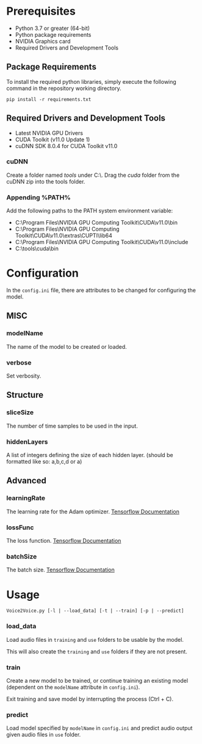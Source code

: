 # Prerequisites
 - Python 3.7 or greater (64-bit)
 - Python package requirements
 - NVIDIA Graphics card
 - Required Drivers and Development Tools

## Package Requirements
To install the required python libraries, simply execute the following command in the repository working directory.

`pip install -r requirements.txt`

## Required Drivers and Development Tools
 - Latest NVIDIA GPU Drivers
 - CUDA Toolkit (v11.0 Update 1)
 - cuDNN SDK 8.0.4 for CUDA Toolkit v11.0

### cuDNN
Create a folder named *tools* under C:\\. Drag the *cuda* folder from the cuDNN zip into the tools folder.

### Appending %PATH%
Add the following paths to the PATH system environment variable:
 - C:\\Program Files\\NVIDIA GPU Computing Toolkit\\CUDA\\v11.0\\bin
 - C:\\Program Files\\NVIDIA GPU Computing Toolkit\\CUDA\\v11.0\\extras\\CUPTI\\lib64
 - C:\\Program Files\\NVIDIA GPU Computing Toolkit\\CUDA\\v11.0\\include
 - C:\\tools\\cuda\\bin

# Configuration
In the `config.ini` file, there are attributes to be changed for configuring the model.

## MISC
### modelName
The name of the model to be created or loaded.

### verbose
Set verbosity.

## Structure
### sliceSize
The number of time samples to be used in the input.

### hiddenLayers
A list of integers defining the size of each hidden layer.
(should be formatted like so: a,b,c,d or a)

## Advanced
### learningRate
The learning rate for the Adam optimizer. [Tensorflow Documentation](https://www.tensorflow.org/api_docs/python/tf/keras/optimizers/Adam#args)

### lossFunc
The loss function. [Tensorflow Documentation](https://www.tensorflow.org/api_docs/python/tf/keras/Sequential#compile)

### batchSize
The batch size. [Tensorflow Documentation](https://www.tensorflow.org/api_docs/python/tf/keras/Sequential#fit)

# Usage
`Voice2Voice.py [-l | --load_data] [-t | --train] [-p | --predict]`

### load_data
Load audio files in `training` and `use` folders to be usable by the model.

This will also create the `training` and `use` folders if they are not present.

### train
Create a new model to be trained, or continue training an existing model (dependent on the `modelName` attribute in `config.ini`).

Exit training and save model by interrupting the process (Ctrl + C).

### predict
Load model specified by `modelName` in `config.ini` and predict audio output given audio files in `use` folder.
